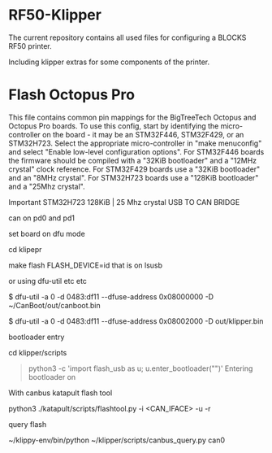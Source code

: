 # RF50-Klipper


The current repository contains all used files for configuring a BLOCKS RF50 printer.

Including klipper extras for some components of the printer.


# Flash Octopus Pro 

 This file contains common pin mappings for the BigTreeTech Octopus
 and Octopus Pro boards. To use this config, start by identifying the
 micro-controller on the board - it may be an STM32F446, STM32F429,
 or an STM32H723.  Select the appropriate micro-controller in "make
 menuconfig" and select "Enable low-level configuration options". For
 STM32F446 boards the firmware should be compiled with a "32KiB
 bootloader" and a "12MHz crystal" clock reference. For STM32F429
 boards use a "32KiB bootloader" and an "8MHz crystal". For STM32H723
 boards use a "128KiB bootloader" and a "25Mhz crystal".




Important STM32H723
128KiB | 25 Mhz crystal 
USB TO CAN BRIDGE 

can on pd0 and pd1 


set board on dfu mode 


cd klipepr 

make flash FLASH_DEVICE=id that is on lsusb


or using dfu-util etc etc 

$ dfu-util -a 0 -d 0483:df11 --dfuse-address 0x08000000 -D ~/CanBoot/out/canboot.bin

$ dfu-util -a 0 -d 0483:df11 --dfuse-address 0x08002000 -D out/klipper.bin



bootloader entry 

cd klipper/scripts
> python3 -c 'import flash_usb as u; u.enter_bootloader("<DEVICE>")'
Entering bootloader on <DEVICE>


With canbus katapult flash tool  

python3 ./katapult/scripts/flashtool.py -i <CAN_IFACE> -u <UUID> -r



query flash 

~/klippy-env/bin/python ~/klipper/scripts/canbus_query.py can0
